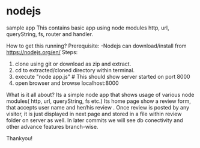 # nodejs
sample app 
This contains basic app using node modules http, url, queryString, fs, router and handler.

How to get this running?
Prerequisite:
  -Nodejs can download/install from https://nodejs.org/en/
Steps:
  1. clone using git or download as zip and extract.
  2. cd to extracted/cloned directory within terminal. 
  3. execute "node app.js" # This should show server started on port 8000
  4. open browser and browse localhost:8000
  


What is it all about?
 Its a simple node app that shows usage of various node modules( http, url, queryString, fs etc.)
 Its home page show a review form, that accepts user name and her/his review .
 Once review is posted by any visitor, it is just displayed in next page and stored in a file within review folder on server as well.
 In later commits we will see db conectivity and other advance features branch-wise.

Thankyou! 
